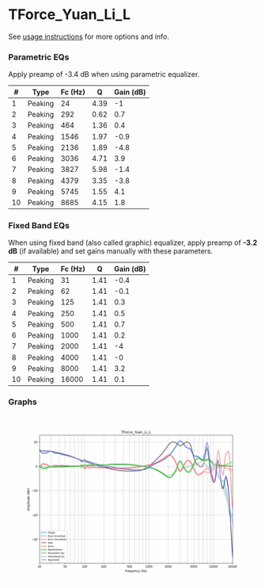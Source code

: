 # TForce_Yuan_Li_L
See [usage instructions](https://github.com/jaakkopasanen/AutoEq#usage) for more options and info.

### Parametric EQs
Apply preamp of -3.4 dB when using parametric equalizer.

|   # | Type    |   Fc (Hz) |    Q |   Gain (dB) |
|-----|---------|-----------|------|-------------|
|   1 | Peaking |        24 | 4.39 |        -1   |
|   2 | Peaking |       292 | 0.62 |         0.7 |
|   3 | Peaking |       464 | 1.36 |         0.4 |
|   4 | Peaking |      1546 | 1.97 |        -0.9 |
|   5 | Peaking |      2136 | 1.89 |        -4.8 |
|   6 | Peaking |      3036 | 4.71 |         3.9 |
|   7 | Peaking |      3827 | 5.98 |        -1.4 |
|   8 | Peaking |      4379 | 3.35 |        -3.8 |
|   9 | Peaking |      5745 | 1.55 |         4.1 |
|  10 | Peaking |      8685 | 4.15 |         1.8 |

### Fixed Band EQs
When using fixed band (also called graphic) equalizer, apply preamp of **-3.2 dB** (if available) and set gains manually with these parameters.

|   # | Type    |   Fc (Hz) |    Q |   Gain (dB) |
|-----|---------|-----------|------|-------------|
|   1 | Peaking |        31 | 1.41 |        -0.4 |
|   2 | Peaking |        62 | 1.41 |        -0.1 |
|   3 | Peaking |       125 | 1.41 |         0.3 |
|   4 | Peaking |       250 | 1.41 |         0.5 |
|   5 | Peaking |       500 | 1.41 |         0.7 |
|   6 | Peaking |      1000 | 1.41 |         0.2 |
|   7 | Peaking |      2000 | 1.41 |        -4   |
|   8 | Peaking |      4000 | 1.41 |        -0   |
|   9 | Peaking |      8000 | 1.41 |         3.2 |
|  10 | Peaking |     16000 | 1.41 |         0.1 |

### Graphs
![](./TForce_Yuan_Li_L.png)
